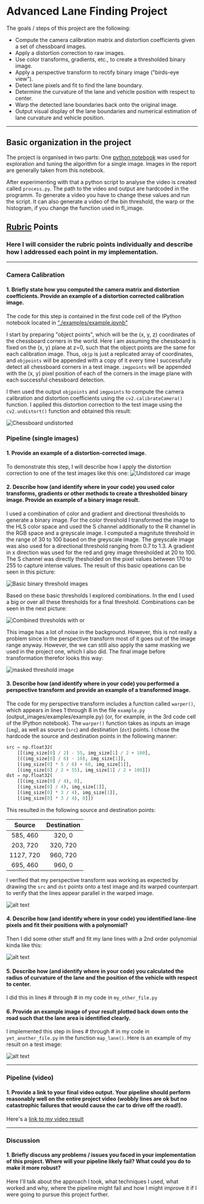 # **Advanced Lane Finding Project**

The goals / steps of this project are the following:

* Compute the camera calibration matrix and distortion coefficients given a set of chessboard images.
* Apply a distortion correction to raw images.
* Use color transforms, gradients, etc., to create a thresholded binary image.
* Apply a perspective transform to rectify binary image ("birds-eye view").
* Detect lane pixels and fit to find the lane boundary.
* Determine the curvature of the lane and vehicle position with respect to center.
* Warp the detected lane boundaries back onto the original image.
* Output visual display of the lane boundaries and numerical estimation of lane curvature and vehicle position.

---

[//]: # (Image References)

[image1]: report_images/basic_thresh.png "Basic Binary Thresholds Grid"
[image2]: report_images/big_or_thresh.png "Combined Binary Thresholds Grid"
[image3]: report_images/masked_thresh.png "Masked Combined Binary Thresholds Grid"
[image4]: report_images/histogram.png "Histogram"
[image5]: report_images/chessboard.png "Chessboard"
[image6]: report_images/polynomes.png "fit polynomes"
[image7]: report_images/polynomes_search.png "polynomes used for search"
[image8]: report_images/transform_back.png "plynome transformed back"
[image9]: report_images/transformed.png "Transformed Thresholds"
[image10]: report_images/undistort_img.png "Undistored Image"
[video1]: ./project_video.mp4 "Video"

## Basic organization in the project

The project is organised in two parts: One [python notebook](examples/example.ipynb) was used for exploration and tuning the algorithm for a single image. Images in the report are generally taken from this notebook.

After experimenting with that a python script to analyse the video is created called `process.py`. The path to the video and output are hardcoded in the programm. To generate a video you have to change these values and run the script. It can also generate a video of the bin threshold, the warp or the histogram, if you change the function used in fl_image.

## [Rubric](https://review.udacity.com/#!/rubrics/571/view) Points

### Here I will consider the rubric points individually and describe how I addressed each point in my implementation.  

---

### Camera Calibration

#### 1. Briefly state how you computed the camera matrix and distortion coefficients. Provide an example of a distortion corrected calibration image.

The code for this step is contained in the first code cell of the IPython notebook located in ["./examples/example.ipynb"](examples/example.ipynb) 

I start by preparing "object points", which will be the (x, y, z) coordinates of the chessboard corners in the world. Here I am assuming the chessboard is fixed on the (x, y) plane at z=0, such that the object points are the same for each calibration image.  Thus, `objp` is just a replicated array of coordinates, and `objpoints` will be appended with a copy of it every time I successfully detect all chessboard corners in a test image.  `imgpoints` will be appended with the (x, y) pixel position of each of the corners in the image plane with each successful chessboard detection.  

I then used the output `objpoints` and `imgpoints` to compute the camera calibration and distortion coefficients using the `cv2.calibrateCamera()` function.  I applied this distortion correction to the test image using the `cv2.undistort()` function and obtained this result: 

![Chessboard undistorted][image5]

### Pipeline (single images)

#### 1. Provide an example of a distortion-corrected image.

To demonstrate this step, I will describe how I apply the distortion correction to one of the test images like this one:
![Undistored car image][image10]

#### 2. Describe how (and identify where in your code) you used color transforms, gradients or other methods to create a thresholded binary image.  Provide an example of a binary image result.

I used a combination of color and gradient and directional thresholds to generate a binary image. For the color threshold I transformed the image to the HLS color space and used the S channel additionally to the R channel in the RGB space and a greyscale image. I computed a magnitute threshold in the range of 30 to 100 based on the greyscale image. The greyscale image was also used for a directional threshold ranging from 0.7 to 1.3. A gradient in x direction was used for the red and grey image thresholded at 20 to 100. The S channel was directly thesholded on the pixel values between 170 to 255 to capture intense values. The result of this basic opeations can be seen in this picture:

![Basic binary threshold images][image1]

Based on these basic thresholds I explored combinations. In the end I used a big or over all these thresholds for a final threshold. Combinations can be seen in the next picture: 

![Combined thresholds with or][image2]

This image has a lot of noise in the background. However, this is not really a problem since in the perspective transform most of it goes out of the image range anyway. However, the we can still also apply the same masking we used in the project one, which I also did. The final image before transformation therefor looks this way:

![masked threshold image][image3]

#### 3. Describe how (and identify where in your code) you performed a perspective transform and provide an example of a transformed image.

The code for my perspective transform includes a function called `warper()`, which appears in lines 1 through 8 in the file `example.py` (output_images/examples/example.py) (or, for example, in the 3rd code cell of the IPython notebook).  The `warper()` function takes as inputs an image (`img`), as well as source (`src`) and destination (`dst`) points.  I chose the hardcode the source and destination points in the following manner:

```python
src = np.float32(
    [[(img_size[0] / 2) - 55, img_size[1] / 2 + 100],
    [((img_size[0] / 6) - 10), img_size[1]],
    [(img_size[0] * 5 / 6) + 60, img_size[1]],
    [(img_size[0] / 2 + 55), img_size[1] / 2 + 100]])
dst = np.float32(
    [[(img_size[0] / 4), 0],
    [(img_size[0] / 4), img_size[1]],
    [(img_size[0] * 3 / 4), img_size[1]],
    [(img_size[0] * 3 / 4), 0]])
```

This resulted in the following source and destination points:

| Source        | Destination   | 
|:-------------:|:-------------:| 
| 585, 460      | 320, 0        | 
| 203, 720      | 320, 720      |
| 1127, 720     | 960, 720      |
| 695, 460      | 960, 0        |

I verified that my perspective transform was working as expected by drawing the `src` and `dst` points onto a test image and its warped counterpart to verify that the lines appear parallel in the warped image.

![alt text][image4]

#### 4. Describe how (and identify where in your code) you identified lane-line pixels and fit their positions with a polynomial?

Then I did some other stuff and fit my lane lines with a 2nd order polynomial kinda like this:

![alt text][image5]

#### 5. Describe how (and identify where in your code) you calculated the radius of curvature of the lane and the position of the vehicle with respect to center.

I did this in lines # through # in my code in `my_other_file.py`

#### 6. Provide an example image of your result plotted back down onto the road such that the lane area is identified clearly.

I implemented this step in lines # through # in my code in `yet_another_file.py` in the function `map_lane()`.  Here is an example of my result on a test image:

![alt text][image6]

---

### Pipeline (video)

#### 1. Provide a link to your final video output.  Your pipeline should perform reasonably well on the entire project video (wobbly lines are ok but no catastrophic failures that would cause the car to drive off the road!).

Here's a [link to my video result](./project_video.mp4)

---

### Discussion

#### 1. Briefly discuss any problems / issues you faced in your implementation of this project.  Where will your pipeline likely fail?  What could you do to make it more robust?

Here I'll talk about the approach I took, what techniques I used, what worked and why, where the pipeline might fail and how I might improve it if I were going to pursue this project further.  
